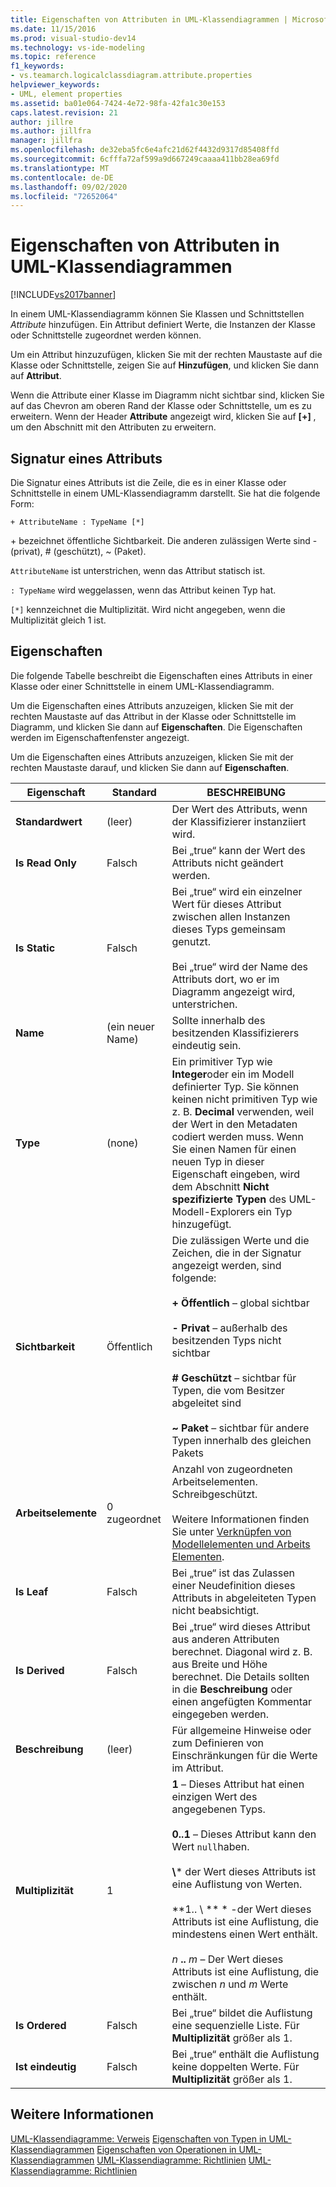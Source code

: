 ```yaml
---
title: Eigenschaften von Attributen in UML-Klassendiagrammen | Microsoft-Dokumentation
ms.date: 11/15/2016
ms.prod: visual-studio-dev14
ms.technology: vs-ide-modeling
ms.topic: reference
f1_keywords:
- vs.teamarch.logicalclassdiagram.attribute.properties
helpviewer_keywords:
- UML, element properties
ms.assetid: ba01e064-7424-4e72-98fa-42fa1c30e153
caps.latest.revision: 21
author: jillre
ms.author: jillfra
manager: jillfra
ms.openlocfilehash: de32eba5fc6e4afc21d62f4432d9317d85408ffd
ms.sourcegitcommit: 6cfffa72af599a9d667249caaaa411bb28ea69fd
ms.translationtype: MT
ms.contentlocale: de-DE
ms.lasthandoff: 09/02/2020
ms.locfileid: "72652064"
---
```

# <a name="properties-of-attributes-on-uml-class-diagrams"></a>Eigenschaften von Attributen in UML-Klassendiagrammen
[!INCLUDE[vs2017banner](../includes/vs2017banner.md)]

In einem UML-Klassendiagramm können Sie Klassen und Schnittstellen *Attribute* hinzufügen. Ein Attribut definiert Werte, die Instanzen der Klasse oder Schnittstelle zugeordnet werden können.

 Um ein Attribut hinzuzufügen, klicken Sie mit der rechten Maustaste auf die Klasse oder Schnittstelle, zeigen Sie auf **Hinzufügen**, und klicken Sie dann auf **Attribut**.

 Wenn die Attribute einer Klasse im Diagramm nicht sichtbar sind, klicken Sie auf das Chevron am oberen Rand der Klasse oder Schnittstelle, um es zu erweitern. Wenn der Header **Attribute** angezeigt wird, klicken Sie auf **[+]** , um den Abschnitt mit den Attributen zu erweitern.

## <a name="signature-of-an-attribute"></a>Signatur eines Attributs
 Die Signatur eines Attributs ist die Zeile, die es in einer Klasse oder Schnittstelle in einem UML-Klassendiagramm darstellt. Sie hat die folgende Form:

```
+ AttributeName : TypeName [*]
```

 \+ bezeichnet öffentliche Sichtbarkeit. Die anderen zulässigen Werte sind - (privat), # (geschützt), ~ (Paket).

 `AttributeName` ist unterstrichen, wenn das Attribut statisch ist.

 `: TypeName` wird weggelassen, wenn das Attribut keinen Typ hat.

 `[*]` kennzeichnet die Multiplizität. Wird nicht angegeben, wenn die Multiplizität gleich 1 ist.

## <a name="properties"></a>Eigenschaften
 Die folgende Tabelle beschreibt die Eigenschaften eines Attributs in einer Klasse oder einer Schnittstelle in einem UML-Klassendiagramm.

 Um die Eigenschaften eines Attributs anzuzeigen, klicken Sie mit der rechten Maustaste auf das Attribut in der Klasse oder Schnittstelle im Diagramm, und klicken Sie dann auf **Eigenschaften**. Die Eigenschaften werden im Eigenschaftenfenster angezeigt.

 Um die Eigenschaften eines Attributs anzuzeigen, klicken Sie mit der rechten Maustaste darauf, und klicken Sie dann auf **Eigenschaften**.

|   **Eigenschaft**    | **Standard**  |                                                                                                                                                                                                         BESCHREIBUNG                                                                                                                                                                                                          |
|-------------------|--------------|------------------------------------------------------------------------------------------------------------------------------------------------------------------------------------------------------------------------------------------------------------------------------------------------------------------------------------------------------------------------------------------------------------------------------|
| **Standardwert** |   (leer)    |                                                                                                                                                                               Der Wert des Attributs, wenn der Klassifizierer instanziiert wird.                                                                                                                                                                                |
| **Is Read Only**  |    Falsch     |                                                                                                                                                                                    Bei „true“ kann der Wert des Attributs nicht geändert werden.                                                                                                                                                                                    |
|   **Is Static**   |    Falsch     |                                                                                                                    Bei „true“ wird ein einzelner Wert für dieses Attribut zwischen allen Instanzen dieses Typs gemeinsam genutzt.<br /><br /> Bei „true“ wird der Name des Attributs dort, wo er im Diagramm angezeigt wird, unterstrichen.                                                                                                                    |
|     **Name**      | (ein neuer Name) |                                                                                                                                                                                        Sollte innerhalb des besitzenden Klassifizierers eindeutig sein.                                                                                                                                                                                        |
|     **Type**      |    (none)    |                                                Ein primitiver Typ wie **Integer**oder ein im Modell definierter Typ. Sie können keinen nicht primitiven Typ wie z. B. **Decimal** verwenden, weil der Wert in den Metadaten codiert werden muss. Wenn Sie einen Namen für einen neuen Typ in dieser Eigenschaft eingeben, wird dem Abschnitt **Nicht spezifizierte Typen** des UML-Modell-Explorers ein Typ hinzugefügt.                                                 |
|  **Sichtbarkeit**   |    Öffentlich    |                                     Die zulässigen Werte und die Zeichen, die in der Signatur angezeigt werden, sind folgende:<br /><br /> **+ Öffentlich** – global sichtbar<br /><br /> **- Privat** – außerhalb des besitzenden Typs nicht sichtbar<br /><br /> **# Geschützt** – sichtbar für Typen, die vom Besitzer abgeleitet sind<br /><br /> **~ Paket** – sichtbar für andere Typen innerhalb des gleichen Pakets                                      |
|  **Arbeitselemente**   | 0 zugeordnet |                                                                                                                          Anzahl von zugeordneten Arbeitselementen. Schreibgeschützt.<br /><br /> Weitere Informationen finden Sie unter [Verknüpfen von Modellelementen und Arbeits Elementen](../modeling/link-model-elements-and-work-items.md).                                                                                                                           |
|    **Is Leaf**    |    Falsch     |                                                                                                                                                                    Bei „true“ ist das Zulassen einer Neudefinition dieses Attributs in abgeleiteten Typen nicht beabsichtigt.                                                                                                                                                                     |
|  **Is Derived**   |    Falsch     |                                                                                                              Bei „true“ wird dieses Attribut aus anderen Attributen berechnet. Diagonal wird z. B. aus Breite und Höhe berechnet. Die Details sollten in die **Beschreibung** oder einen angefügten Kommentar eingegeben werden.                                                                                                              |
|  **Beschreibung**  |   (leer)    |                                                                                                                                                                        Für allgemeine Hinweise oder zum Definieren von Einschränkungen für die Werte im Attribut.                                                                                                                                                                        |
| **Multiplizität**  |      1       | **1** – Dieses Attribut hat einen einzigen Wert des angegebenen Typs.<br /><br /> **0..1** – Dieses Attribut kann den Wert `null`haben.<br /><br /> **\\**\* der Wert dieses Attributs ist eine Auflistung von Werten.<br /><br /> **1.. \\ ** \* -der Wert dieses Attributs ist eine Auflistung, die mindestens einen Wert enthält.<br /><br /> *n* **..** *m* – Der Wert dieses Attributs ist eine Auflistung, die zwischen *n* und *m* Werte enthält. |
|  **Is Ordered**   |    Falsch     |                                                                                                                                                                    Bei „true“ bildet die Auflistung eine sequenzielle Liste. Für **Multiplizität** größer als 1.                                                                                                                                                                     |
|   **Ist eindeutig**   |    Falsch     |                                                                                                                                                                Bei „true“ enthält die Auflistung keine doppelten Werte. Für **Multiplizität** größer als 1.                                                                                                                                                                |

## <a name="see-also"></a>Weitere Informationen
 [UML-Klassendiagramme: Verweis](../modeling/uml-class-diagrams-reference.md) [Eigenschaften von Typen in UML-Klassendiagrammen](../modeling/properties-of-types-on-uml-class-diagrams.md) [Eigenschaften von Operationen in UML-Klassendiagrammen](../modeling/properties-of-operations-on-uml-class-diagrams.md) [UML-Klassendiagramme: Richtlinien](../modeling/uml-class-diagrams-guidelines.md) [UML-Klassendiagramme: Richtlinien](../modeling/uml-class-diagrams-guidelines.md)
